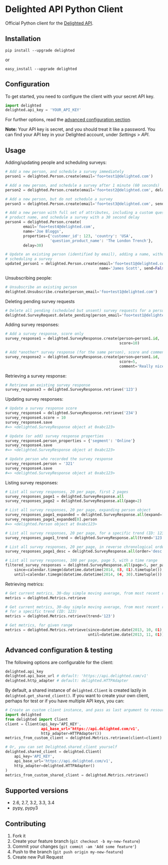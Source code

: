 # Delighted API Python Client

Official Python client for the [Delighted API](https://delighted.com/docs/api).

## Installation

```
pip install --upgrade delighted
```

or

```
easy_install --upgrade delighted
```

## Configuration

To get started, you need to configure the client with your secret API key.

```python
import delighted
delighted.api_key = 'YOUR_API_KEY'
```

For further options, read the [advanced configuration section](#advanced-configuration).

**Note:** Your API key is secret, and you should treat it like a password. You can find your API key in your Delighted account, under *Settings* > *API*.

## Usage

Adding/updating people and scheduling surveys:

```python
# Add a new person, and schedule a survey immediately
person1 = delighted.Person.create(email='foo+test1@delighted.com')

# Add a new person, and schedule a survey after 1 minute (60 seconds)
person2 = delighted.Person.create(email='foo+test2@delighted.com', delay=60)

# Add a new person, but do not schedule a survey
person3 = delighted.Person.create(email='foo+test3@delighted.com', send=False)

# Add a new person with full set of attributes, including a custom question
# product name, and schedule a survey with a 30 second delay
person4 = delighted.Person.create(
        email='foo+test4@delighted.com',
        name='Joe Bloggs',
        properties={'customer_id': 123, 'country': 'USA',
                    'question_product_name': 'The London Trench'},
        delay=30)

# Update an existing person (identified by email), adding a name, without
# scheduling a survey
updated_person1 = delighted.Person.create(email='foo+test1@delighted.com',
                                          name='James Scott', send=False)
```

Unsubscribing people:

```python
# Unsubscribe an existing person
delighted.Unsubscribe.create(person_email='foo+test1@delighted.com')
```

Deleting pending survey requests

```python
# Delete all pending (scheduled but unsent) survey requests for a person, by email.
delighted.SurveyRequest.delete_pending(person_email='foo+test1@delighted.com')
```

Adding survey responses:

```python
# Add a survey response, score only
survey_response1 = delighted.SurveyResponse.create(person=person1.id,
                                                   score=10)

# Add *another* survey response (for the same person), score and comment
survey_response2 = delighted.SurveyResponse.create(person=person1.id,
                                                   score=5,
                                                   comment='Really nice.')
```

Retrieving a survey response:

```python
# Retrieve an existing survey response
survey_response3 = delighted.SurveyResponse.retrieve('123')
```

Updating survey responses:

```python
# Update a survey response score
survey_response4 = delighted.SurveyResponse.retrieve('234')
survey_response4.score = 10
survey_response4.save
#=> <delighted.SurveyResponse object at 0xabc123>

# Update (or add) survey response properties
survey_response4.person_properties = {'segment': 'Online'}
survey_response4.save
#=> <delighted.SurveyResponse object at 0xabc123>

# Update person who recorded the survey response
survey_response4.person = '321'
survey_response4.save
#=> <delighted.SurveyResponse object at 0xabc123>
```

Listing survey responses:

```python
# List all survey responses, 20 per page, first 2 pages
survey_responses_page1 = delighted.SurveyResponse.all
survey_responses_page2 = delighted.SurveyResponse.all(page=2)

# List all survey responses, 20 per page, expanding person object
survey_responses_page1_expanded = delighted.SurveyResponse.all(expand=['person'])
survey_responses_page1_expanded[0].person
#=> <delighted.Person object at 0xabc123>

# List all survey responses, 20 per page, for a specific trend (ID: 123)
survey_responses_page1_trend = delighted.SurveyResponse.all(trend='123')

# List all survey responses, 20 per page, in reverse chronological order (newest first)
survey_responses_page1_desc = delighted.SurveyResponse.all(order='desc')

# List all survey responses, 100 per page, page 5, with a time range
filtered_survey_responses = delighted.SurveyResponse.all(page=5, per_page=100,
    since=calendar.timegm(datetime.datetime(2014, 03, 01).timetuple()),
    until=calendar.timegm(datetime.datetime(2014, 04, 30).timetuple())
```

Retrieving metrics:

```python
# Get current metrics, 30-day simple moving average, from most recent response
metrics = delighted.Metrics.retrieve

# Get current metrics, 30-day simple moving average, from most recent response,
# for a specific trend (ID: 123)
metrics = delighted.Metrics.retrieve(trend='123')

# Get metrics, for given range
metrics = delighted.Metrics.retrieve(since=datetime.date(2013, 10, 01),
                                     until=datetime.date(2013, 11, 01))
```

## <a name="advanced-configuration"></a> Advanced configuration & testing

The following options are configurable for the client:

```python
delighted.api_key
delighted.api_base_url # default: 'https://api.delighted.com/v1'
delighted.http_adapter # default: delighted.HTTPAdapter
```

By default, a shared instance of `delighted.Client` is created lazily in `delighted.get_shared_client()`. If you want to create your own client, perhaps for test or if you have multiple API keys, you can:

```python
# Create an custom client instance, and pass as last argument to resource actions
import delighted
from delighted import Client
client = Client(api_key=‘API_KEY',
                api_base_url=‘https://api.delighted.com/v1',
                http_adapter=HTTPAdapter())
metrics_from_custom_client = delighted.Metrics.retrieve(client=client)

# Or, you can set Delighted.shared_client yourself
delighted.shared_client = delighted.Client(
    api_key='API_KEY',
    api_base_url='https://api.delighted.com/v1',
    http_adapter=delighted.HTTPAdapter()
)
metrics_from_custom_shared_client = delighted.Metrics.retrieve()
```

## Supported versions

- 2.6, 2.7, 3.2, 3.3, 3.4
- pypy, pypy3

## Contributing

1. Fork it
2. Create your feature branch (`git checkout -b my-new-feature`)
3. Commit your changes (`git commit -am 'Add some feature'`)
4. Push to the branch (`git push origin my-new-feature`)
5. Create new Pull Request
